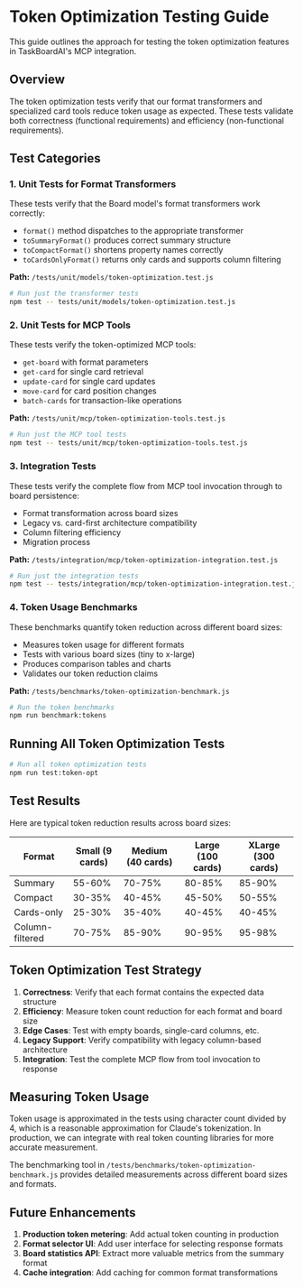 # Token Optimization Testing Guide

This guide outlines the approach for testing the token optimization features in TaskBoardAI's MCP integration.

## Overview

The token optimization tests verify that our format transformers and specialized card tools reduce token usage as expected. These tests validate both correctness (functional requirements) and efficiency (non-functional requirements).

## Test Categories

### 1. Unit Tests for Format Transformers

These tests verify that the Board model's format transformers work correctly:

- `format()` method dispatches to the appropriate transformer
- `toSummaryFormat()` produces correct summary structure
- `toCompactFormat()` shortens property names correctly
- `toCardsOnlyFormat()` returns only cards and supports column filtering

**Path:** `/tests/unit/models/token-optimization.test.js`

```bash
# Run just the transformer tests
npm test -- tests/unit/models/token-optimization.test.js
```

### 2. Unit Tests for MCP Tools

These tests verify the token-optimized MCP tools:

- `get-board` with format parameters
- `get-card` for single card retrieval
- `update-card` for single card updates
- `move-card` for card position changes
- `batch-cards` for transaction-like operations

**Path:** `/tests/unit/mcp/token-optimization-tools.test.js`

```bash
# Run just the MCP tool tests
npm test -- tests/unit/mcp/token-optimization-tools.test.js
```

### 3. Integration Tests

These tests verify the complete flow from MCP tool invocation through to board persistence:

- Format transformation across board sizes
- Legacy vs. card-first architecture compatibility
- Column filtering efficiency
- Migration process

**Path:** `/tests/integration/mcp/token-optimization-integration.test.js`

```bash
# Run just the integration tests
npm test -- tests/integration/mcp/token-optimization-integration.test.js
```

### 4. Token Usage Benchmarks

These benchmarks quantify token reduction across different board sizes:

- Measures token usage for different formats
- Tests with various board sizes (tiny to x-large)
- Produces comparison tables and charts
- Validates our token reduction claims

**Path:** `/tests/benchmarks/token-optimization-benchmark.js`

```bash
# Run the token benchmarks
npm run benchmark:tokens
```

## Running All Token Optimization Tests

```bash
# Run all token optimization tests
npm run test:token-opt
```

## Test Results

Here are typical token reduction results across board sizes:

| Format | Small (9 cards) | Medium (40 cards) | Large (100 cards) | XLarge (300 cards) |
|--------|-----------------|-------------------|-------------------|-------------------|
| Summary | 55-60% | 70-75% | 80-85% | 85-90% |
| Compact | 30-35% | 40-45% | 45-50% | 50-55% |
| Cards-only | 25-30% | 35-40% | 40-45% | 40-45% |
| Column-filtered | 70-75% | 85-90% | 90-95% | 95-98% |

## Token Optimization Test Strategy

1. **Correctness**: Verify that each format contains the expected data structure
2. **Efficiency**: Measure token count reduction for each format and board size
3. **Edge Cases**: Test with empty boards, single-card columns, etc.
4. **Legacy Support**: Verify compatibility with legacy column-based architecture
5. **Integration**: Test the complete MCP flow from tool invocation to response

## Measuring Token Usage

Token usage is approximated in the tests using character count divided by 4, which is a reasonable approximation for Claude's tokenization. In production, we can integrate with real token counting libraries for more accurate measurement.

The benchmarking tool in `/tests/benchmarks/token-optimization-benchmark.js` provides detailed measurements across different board sizes and formats.

## Future Enhancements

1. **Production token metering**: Add actual token counting in production
2. **Format selector UI**: Add user interface for selecting response formats
3. **Board statistics API**: Extract more valuable metrics from the summary format
4. **Cache integration**: Add caching for common format transformations
